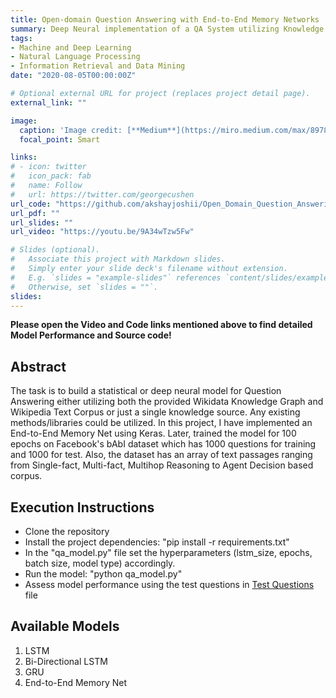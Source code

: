 ```yaml
---
title: Open-domain Question Answering with End-to-End Memory Networks
summary: Deep Neural implementation of a QA System utilizing Knowledge Graphs & Wikipedia Corpus.
tags:
- Machine and Deep Learning
- Natural Language Processing
- Information Retrieval and Data Mining
date: "2020-08-05T00:00:00Z"

# Optional external URL for project (replaces project detail page).
external_link: ""

image:
  caption: 'Image credit: [**Medium**](https://miro.medium.com/max/8978/1*ncFVduh3IP2IA-sfT4Rcpw.jpeg)'
  focal_point: Smart

links:
# - icon: twitter
#   icon_pack: fab
#   name: Follow
#   url: https://twitter.com/georgecushen
url_code: "https://github.com/akshayjoshii/Open_Domain_Question_Answering"
url_pdf: ""
url_slides: ""
url_video: "https://youtu.be/9A34wTzw5Fw"

# Slides (optional).
#   Associate this project with Markdown slides.
#   Simply enter your slide deck's filename without extension.
#   E.g. `slides = "example-slides"` references `content/slides/example-slides.md`.
#   Otherwise, set `slides = ""`.
slides: 
---
```


**Please open the Video and Code links mentioned above to find detailed Model Performance and Source code!**

## Abstract
The task is to build a statistical or deep neural model for Question Answering either utilizing both the provided Wikidata Knowledge Graph and Wikipedia Text Corpus or just a single knowledge source. Any existing methods/libraries could be utilized. In this project, I have implemented an End-to-End Memory Net using Keras. Later, trained the model for 100 epochs on Facebook's bAbI dataset which has 1000 questions for training and 1000 for test. Also, the dataset has an array of text passages ranging from Single-fact, Multi-fact, Multihop Reasoning to Agent Decision based corpus.


## Execution Instructions
* Clone the repository
* Install the project dependencies: "pip install -r requirements.txt"
* In the "qa_model.py" file set the hyperparameters (lstm_size, epochs, batch size, model type) accordingly.
* Run the model: "python qa_model.py"
* Assess model performance using the test questions in [Test Questions](https://github.com/akshayjoshii/Open_Domain_Question_Answering/blob/master/KB%2BWiki/toy-task-qa-kg-text-test.txt) file

## Available Models
1. LSTM
2. Bi-Directional LSTM
3. GRU
4. End-to-End Memory Net

